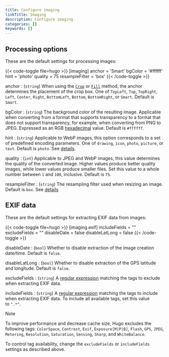```yaml
---
title: Configure imaging
linkTitle: Imaging
description: Configure imaging.
categories: []
keywords: []
---
```


## Processing options

These are the default settings for processing images:

{{< code-toggle file=hugo >}}
[imaging]
anchor = 'Smart'
bgColor = '#ffffff'
hint = 'photo'
quality = 75
resampleFilter = 'box'
{{< /code-toggle >}}

anchor
: (`string`) When using the [`Crop`] or [`Fill`] method, the anchor determines the placement of the crop box. One of `TopLeft`, `Top`, `TopRight`, `Left`, `Center`, `Right`, `BottomLeft`, `Bottom`, `BottomRight`, or `Smart`. Default is `Smart`.

bgColor
: (`string`) The background color of the resulting image. Applicable when converting from a format that supports transparency to a format that does not support transparency, for example, when converting from PNG to JPEG. Expressed as an RGB [hexadecimal] value. Default is `#ffffff`.

[hexadecimal]: https://developer.mozilla.org/en-US/docs/Web/CSS/hex-color

hint
: (`string`) Applicable to WebP images, this option corresponds to a set of predefined encoding parameters. One of `drawing`, `icon`, `photo`, `picture`, or `text`. Default is `photo`. See&nbsp;[details](/content-management/image-processing/#hint).

quality
: (`int`) Applicable to JPEG and WebP images, this value determines the quality of the converted image. Higher values produce better quality images, while lower values produce smaller files. Set this value to a whole number between `1` and `100`, inclusive. Default is `75`.

resampleFilter
: (`string`) The resampling filter used when resizing an image. Default is `box`. See&nbsp;[details](/content-management/image-processing/#resampling-filter)

## EXIF data

These are the default settings for extracting EXIF data from images:

{{< code-toggle file=hugo >}}
[imaging.exif]
includeFields = ""
excludeFields = ""
disableDate = false
disableLatLong = false
{{< /code-toggle >}}

disableDate
: (`bool`) Whether to disable extraction of the image creation date/time. Default is `false`.

disableLatLong
: (`bool`) Whether to disable extraction of the GPS latitude and longitude. Default is `false`.

excludeFields
: (`string`) A [regular expression](g) matching the tags to exclude when extracting EXIF data.

includeFields
: (`string`) A [regular expression](g) matching the tags to include when extracting EXIF data. To include all available tags, set this value to&nbsp;`".*"`.

> [!note]
> To improve performance and decrease cache size, Hugo excludes the following tags: `ColorSpace`, `Contrast`, `Exif`, `Exposure[M|P|B]`, `Flash`, `GPS`, `JPEG`, `Metering`, `Resolution`, `Saturation`, `Sensing`, `Sharp`, and `WhiteBalance`.
>
> To control tag availability, change the `excludeFields` or `includeFields` settings as described above.

[`Crop`]: /methods/resource/crop/
[`Fill`]: /methods/resource/fill/

